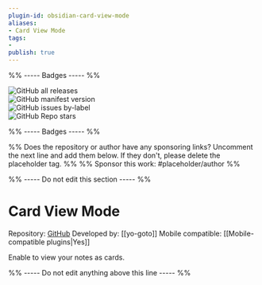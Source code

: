 ```yaml
---
plugin-id: obsidian-card-view-mode
aliases:
- Card View Mode
tags: 
- 
publish: true
---
```


%% ----- Badges ----- %%

![GitHub all releases](https://img.shields.io/github/downloads/yo-goto/obsidian-card-view-mode/total?color=573E7A&logo=github&style=for-the-badge)   
![GitHub manifest version](https://img.shields.io/github/manifest-json/v/yo-goto/obsidian-card-view-mode?color=573E7A&logo=github&style=for-the-badge)   
![GitHub issues by-label](https://img.shields.io/github/issues/yo-goto/obsidian-card-view-mode/help%20wanted?color=573E7A&logo=github&style=for-the-badge)   
![GitHub Repo stars](https://img.shields.io/github/stars/yo-goto/obsidian-card-view-mode?color=573E7A&logo=github&style=for-the-badge)

%% ----- Badges ----- %%

%% Does the repository or author have any sponsoring links? Uncomment the next line and add them below. If they don't, please delete the placeholder tag. %%
%% Sponsor this work: #placeholder/author %%

%% ----- Do not edit this section ----- %%

# Card View Mode

Repository: [GitHub](https://github.com/yo-goto/obsidian-card-view-mode)
Developed by: [[yo-goto]]
Mobile compatible: [[Mobile-compatible plugins|Yes]]

Enable to view your notes as cards.

%% ----- Do not edit anything above this line ----- %% 

